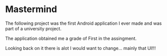 # Mastermind
The following project was the first Android application I ever made and was part of a university project.

The application obtained me a grade of First in the assingment.

Looking back on it there is alot I would want to change... mainly that UI!!!
